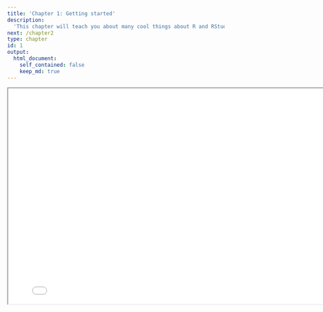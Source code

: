 ```yaml
---
title: 'Chapter 1: Getting started'
description:
  'This chapter will teach you about many cool things about R and RStuduo and help you get start with RStudio.'
next: /chapter2
type: chapter
id: 1
output:
  html_document:
    self_contained: false
    keep_md: true
---
```





<iframe src='../slides/chapter1_01_Install.html' width='800' height='500'></iframe>
